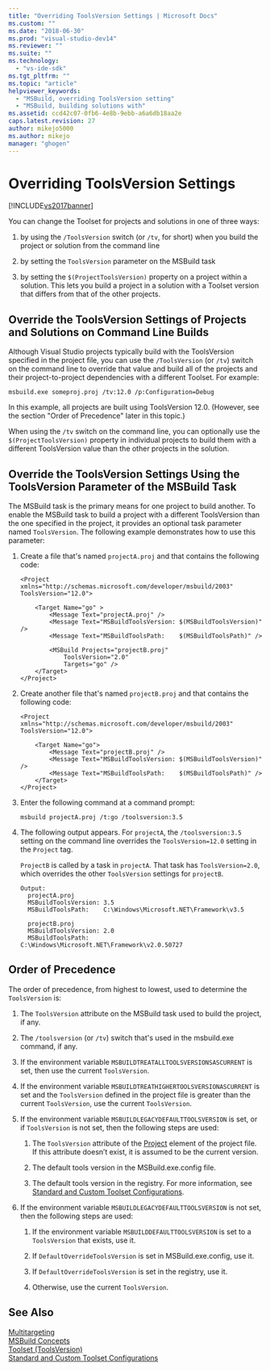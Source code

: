 ```yaml
---
title: "Overriding ToolsVersion Settings | Microsoft Docs"
ms.custom: ""
ms.date: "2018-06-30"
ms.prod: "visual-studio-dev14"
ms.reviewer: ""
ms.suite: ""
ms.technology: 
  - "vs-ide-sdk"
ms.tgt_pltfrm: ""
ms.topic: "article"
helpviewer_keywords: 
  - "MSBuild, overriding ToolsVersion setting"
  - "MSBuild, building solutions with"
ms.assetid: ccd42c07-0fb6-4e8b-9ebb-a6a6db18aa2e
caps.latest.revision: 27
author: mikejo5000
ms.author: mikejo
manager: "ghogen"
---
```

# Overriding ToolsVersion Settings
[!INCLUDE[vs2017banner](../includes/vs2017banner.md)]

  
  
You can change the Toolset for projects and solutions in one of three ways:  
  
1.  by using the `/ToolsVersion` switch (or `/tv`, for short) when you build the project or solution from the command line  
  
2.  by setting the `ToolsVersion` parameter on the MSBuild task  
  
3.  by setting the `$(ProjectToolsVersion)` property on a project within a solution. This lets you build a project in a solution with a Toolset version that differs from that of the other projects.  
  
## Override the ToolsVersion Settings of Projects and Solutions on Command Line Builds  
 Although Visual Studio projects typically build with the ToolsVersion specified in the project file, you can use the `/ToolsVersion` (or `/tv`) switch on the command line to override that value and build all of the projects and their project-to-project dependencies with a different Toolset. For example:  
  
```  
msbuild.exe someproj.proj /tv:12.0 /p:Configuration=Debug  
```  
  
 In this example, all projects are built using ToolsVersion 12.0. (However, see the section "Order of Precedence" later in this topic.)  
  
 When using the `/tv` switch on the command line, you can optionally use the `$(ProjectToolsVersion)` property in individual projects to build them with a different ToolsVersion value than the other projects in the solution.  
  
## Override the ToolsVersion Settings Using the ToolsVersion Parameter of the MSBuild Task  
 The MSBuild task is the primary means for one project to build another. To enable the MSBuild task to build a project with a different ToolsVersion than the one specified in the project, it provides an optional task parameter named `ToolsVersion`. The following example demonstrates how to use this parameter:  
  
1.  Create a file that's named `projectA.proj` and that contains the following code:  
  
    ```  
    <Project xmlns="http://schemas.microsoft.com/developer/msbuild/2003"  
    ToolsVersion="12.0">  
  
        <Target Name="go" >   
            <Message Text="projectA.proj" />  
            <Message Text="MSBuildToolsVersion: $(MSBuildToolsVersion)" />  
            <Message Text="MSBuildToolsPath:    $(MSBuildToolsPath)" />  
  
            <MSBuild Projects="projectB.proj"  
                ToolsVersion="2.0"  
                Targets="go" />  
        </Target>  
    </Project>  
    ```  
  
2.  Create another file that's named `projectB.proj` and that contains the following code:  
  
    ```  
    <Project xmlns="http://schemas.microsoft.com/developer/msbuild/2003"  
    ToolsVersion="12.0">  
  
        <Target Name="go">  
            <Message Text="projectB.proj" />  
            <Message Text="MSBuildToolsVersion: $(MSBuildToolsVersion)" />  
            <Message Text="MSBuildToolsPath:    $(MSBuildToolsPath)" />  
        </Target>  
    </Project>  
    ```  
  
3.  Enter the following command at a command prompt:  
  
    ```  
    msbuild projectA.proj /t:go /toolsversion:3.5  
    ```  
  
4.  The following output appears. For `projectA`, the `/toolsversion:3.5` setting on the command line overrides the `ToolsVersion=12.0` setting in the `Project` tag.  
  
     `ProjectB` is called by a task in `projectA`. That task has `ToolsVersion=2.0`, which overrides the other `ToolsVersion` settings for `projectB`.  
  
    ```  
    Output:  
      projectA.proj  
      MSBuildToolsVersion: 3.5  
      MSBuildToolsPath:    C:\Windows\Microsoft.NET\Framework\v3.5  
  
      projectB.proj  
      MSBuildToolsVersion: 2.0  
      MSBuildToolsPath:    C:\Windows\Microsoft.NET\Framework\v2.0.50727  
    ```  
  
## Order of Precedence  
 The order of precedence, from highest to lowest, used to determine the `ToolsVersion` is:  
  
1.  The `ToolsVersion` attribute on the MSBuild task used to build the project, if any.  
  
2.  The `/toolsversion` (or `/tv`) switch that's used in the msbuild.exe command, if any.  
  
3.  If the environment variable `MSBUILDTREATALLTOOLSVERSIONSASCURRENT` is set, then use the current `ToolsVersion`.  
  
4.  If the environment variable `MSBUILDTREATHIGHERTOOLSVERSIONASCURRENT` is set and the `ToolsVersion` defined in the project file is greater than the current `ToolsVersion`, use the current `ToolsVersion`.  
  
5.  If the environment variable `MSBUILDLEGACYDEFAULTTOOLSVERSION` is set, or if `ToolsVersion` is not set, then the following steps are used:  
  
    1.  The `ToolsVersion` attribute of the [Project](../msbuild/project-element-msbuild.md) element of the project file. If this attribute doesn’t exist, it is assumed to be the current version.  
  
    2.  The default tools version in the MSBuild.exe.config file.  
  
    3.  The default tools version in the registry. For more information, see [Standard and Custom Toolset Configurations](../msbuild/standard-and-custom-toolset-configurations.md).  
  
6.  If the environment variable `MSBUILDLEGACYDEFAULTTOOLSVERSION` is not set, then the following steps are used:  
  
    1.  If the environment variable `MSBUILDDEFAULTTOOLSVERSION` is set to a `ToolsVersion` that exists, use it.  
  
    2.  If `DefaultOverrideToolsVersion` is set in MSBuild.exe.config, use it.  
  
    3.  If `DefaultOverrideToolsVersion` is set in the registry, use it.  
  
    4.  Otherwise, use the current `ToolsVersion`.  
  
## See Also  
 [Multitargeting](../msbuild/msbuild-multitargeting-overview.md)   
 [MSBuild Concepts](../msbuild/msbuild-concepts.md)   
 [Toolset (ToolsVersion)](../msbuild/msbuild-toolset-toolsversion.md)   
 [Standard and Custom Toolset Configurations](../msbuild/standard-and-custom-toolset-configurations.md)



